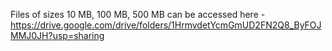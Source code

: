 Files of sizes 10 MB, 100 MB, 500 MB can be accessed here - https://drive.google.com/drive/folders/1HrmvdetYcmGmUD2FN2Q8_ByFOJMMJ0JH?usp=sharing